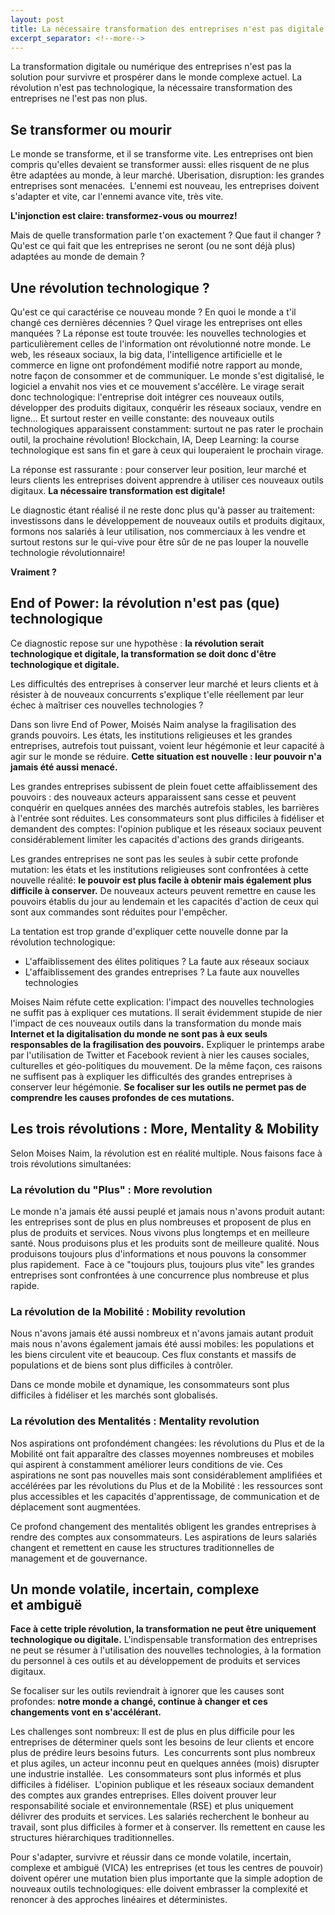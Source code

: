 ```yaml
---
layout: post
title: La nécessaire transformation des entreprises n'est pas digitale
excerpt_separator: <!--more-->
---
```


La transformation digitale ou numérique des entreprises n'est pas la solution pour survivre et prospérer dans le monde complexe actuel. La révolution n'est pas technologique, la nécessaire transformation des entreprises ne l'est pas non plus.

## Se transformer ou mourir
Le monde se transforme, et il se transforme vite. Les entreprises ont bien compris qu'elles devaient se transformer aussi: elles risquent de ne plus être adaptées au monde, à leur marché. Uberisation, disruption: les grandes entreprises sont menacées. 
L'ennemi est nouveau, les entreprises doivent s'adapter et vite, car l'ennemi avance vite, très vite.

**L'injonction est claire: transformez-vous ou mourrez!**

Mais de quelle transformation parle t'on exactement ? Que faut il changer ? Qu'est ce qui fait que les entreprises ne seront (ou ne sont déjà plus) adaptées au monde de demain ? 

## Une révolution technologique ?
Qu'est ce qui caractérise ce nouveau monde ? En quoi le monde a t'il changé ces dernières décennies ? Quel virage les entreprises ont elles manquées ?
La réponse est toute trouvée: les nouvelles technologies et particulièrement celles de l'information ont révolutionné notre monde. Le web, les réseaux sociaux, la big data, l'intelligence artificielle et le commerce en ligne ont profondément modifié notre rapport au monde, notre façon de consommer et de communiquer. Le monde s'est digitalisé, le logiciel a envahit nos vies et ce mouvement s'accélère.
Le virage serait donc technologique: l'entreprise doit intégrer ces nouveaux outils, développer des produits digitaux, conquérir les réseaux sociaux, vendre en ligne... Et surtout rester en veille constante: des nouveaux outils technologiques apparaissent constamment: surtout ne pas rater le prochain outil, la prochaine révolution! Blockchain, IA, Deep Learning: la course technologique est sans fin et gare à ceux qui louperaient le prochain virage.

La réponse est rassurante : pour conserver leur position, leur marché et leurs clients les entreprises doivent apprendre à utiliser ces nouveaux outils digitaux. **La nécessaire transformation est digitale!**

Le diagnostic étant réalisé il ne reste donc plus qu'à passer au traitement: investissons dans le développement de nouveaux outils et produits digitaux, formons nos salariés à leur utilisation, nos commerciaux à les vendre et surtout restons sur le qui-vive pour être sûr de ne pas louper la nouvelle technologie révolutionnaire! 

**Vraiment ?**

<!--more-->

## End of Power: la révolution n'est pas (que) technologique
Ce diagnostic repose sur une hypothèse : **la révolution serait technologique et digitale, la transformation se doit donc d'être technologique et digitale.**

Les difficultés des entreprises à conserver leur marché et leurs clients et à résister à de nouveaux concurrents s'explique t'elle réellement par leur échec à maîtriser ces nouvelles technologies ?

Dans son livre End of Power, Moisés Naim analyse la fragilisation des grands pouvoirs. Les états, les institutions religieuses et les grandes entreprises, autrefois tout puissant, voient leur hégémonie et leur capacité à agir sur le monde se réduire. **Cette situation est nouvelle : leur pouvoir n'a jamais été aussi menacé.** 

Les grandes entreprises subissent de plein fouet cette affaiblissement des pouvoirs : des nouveaux acteurs apparaissent sans cesse et peuvent conquérir en quelques années des marchés autrefois stables, les barrières à l'entrée sont réduites. Les consommateurs sont plus difficiles à fidéliser et demandent des comptes: l'opinion publique et les réseaux sociaux peuvent considérablement limiter les capacités d'actions des grands dirigeants.

Les grandes entreprises ne sont pas les seules à subir cette profonde mutation: les états et les institutions religieuses sont confrontées à cette nouvelle réalité: **le pouvoir est plus facile à obtenir mais également plus difficile à conserver.** De nouveaux acteurs peuvent remettre en cause les pouvoirs établis du jour au lendemain et les capacités d'action de ceux qui sont aux commandes sont réduites pour l'empêcher.

La tentation est trop grande d'expliquer cette nouvelle donne par la révolution technologique: 

- L'affaiblissement des élites politiques ? La faute aux réseaux sociaux 
- L'affaiblissement des grandes entreprises ? La faute aux nouvelles technologies

Moises Naim réfute cette explication: l'impact des nouvelles technologies ne suffit pas à expliquer ces mutations. Il serait évidemment stupide de nier l'impact de ces nouveaux outils dans la transformation du monde mais **Internet et la digitalisation du monde ne sont pas à eux seuls responsables de la fragilisation des pouvoirs.** Expliquer le printemps arabe par l'utilisation de Twitter et Facebook revient à nier les causes sociales, culturelles et géo-politiques du mouvement. De la même façon, ces raisons ne suffisent pas à expliquer les difficultés des grandes entreprises à conserver leur hégémonie. **Se focaliser sur les outils ne permet pas de comprendre les causes profondes de ces mutations.**

## Les trois révolutions : More, Mentality & Mobility

Selon Moises Naim, la révolution est en réalité multiple. Nous faisons face à trois révolutions simultanées: 

### La révolution du "Plus" : More revolution

Le monde n'a jamais été aussi peuplé et jamais nous n'avons produit autant: les entreprises sont de plus en plus nombreuses et proposent de plus en plus de produits et services. Nous vivons plus longtemps et en meilleure santé. Nous produisons plus et les produits sont de meilleure qualité. Nous produisons toujours plus d'informations et nous pouvons la consommer plus rapidement. 
Face à ce "toujours plus, toujours plus vite" les grandes entreprises sont confrontées à une concurrence plus nombreuse et plus rapide.

### La révolution de la Mobilité : Mobility revolution
Nous n'avons jamais été aussi nombreux et n'avons jamais autant produit mais nous n'avons également jamais été aussi mobiles: les populations et les biens circulent vite et beaucoup. Ces flux constants et massifs de populations et de biens sont plus difficiles à contrôler. 

Dans ce monde mobile et dynamique, les consommateurs sont plus difficiles à fidéliser et les marchés sont globalisés.

### La révolution des Mentalités : Mentality revolution

Nos aspirations ont profondément changées: les révolutions du Plus et de la Mobilité ont fait apparaître des classes moyennes nombreuses et mobiles qui aspirent à constamment améliorer leurs conditions de vie. Ces aspirations ne sont pas nouvelles mais sont considérablement amplifiées et accélérées par les révolutions du Plus et de la Mobilité : les ressources sont plus accessibles et les capacités d'apprentissage, de communication et de déplacement sont augmentées. 

Ce profond changement des mentalités obligent les grandes entreprises à rendre des comptes aux consommateurs. Les aspirations de leurs salariés changent et remettent en cause les structures traditionnelles de management et de gouvernance.

## Un monde volatile, incertain, complexe et ambiguë

**Face à cette triple révolution, la transformation ne peut être uniquement technologique ou digitale.** L'indispensable transformation des entreprises ne peut se résumer à l'utilisation des nouvelles technologies, à la formation du personnel à ces outils et au développement de produits et services digitaux. 

Se focaliser sur les outils reviendrait à ignorer que les causes sont profondes: **notre monde a changé, continue à changer et ces changements vont en s'accélérant.**

Les challenges sont nombreux:
Il est de plus en plus difficile pour les entreprises de déterminer quels sont les besoins de leur clients et encore plus de prédire leurs besoins futurs. 
Les concurrents sont plus nombreux et plus agiles, un acteur inconnu peut en quelques années (mois) disrupter une industrie installée. 
Les consommateurs sont plus informés et plus difficiles à fidéliser. 
L'opinion publique et les réseaux sociaux demandent des comptes aux grandes entreprises. Elles doivent prouver leur responsabilité sociale et environnementale (RSE) et plus uniquement délivrer des produits et services.
Les salariés recherchent le bonheur au travail, sont plus difficiles à former et à conserver. Ils remettent en cause les structures hiérarchiques traditionnelles.

Pour s'adapter, survivre et réussir dans ce monde volatile, incertain, complexe et ambiguë (VICA) les entreprises (et tous les centres de pouvoir) doivent opérer une mutation bien plus importante que la simple adoption de nouveaux outils technologiques: elle doivent embrasser la complexité et renoncer à des approches linéaires et déterministes.